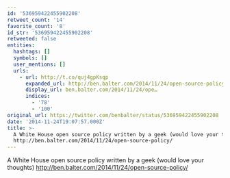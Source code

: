 ```yaml
---
id: '536959422455902208'
retweet_count: '14'
favorite_count: '8'
id_str: '536959422455902208'
retweeted: false
entities:
  hashtags: []
  symbols: []
  user_mentions: []
  urls:
    - url: http://t.co/quj4gpKsqp
      expanded_url: http://ben.balter.com/2014/11/24/open-source-policy/
      display_url: ben.balter.com/2014/11/24/ope…
      indices:
        - '78'
        - '100'
original_url: https://twitter.com/benbalter/status/536959422455902208
date: '2014-11-24T19:07:57.000Z'
title: >-
  A White House open source policy written by a geek (would love your thoughts)
  http://ben.balter.com/2014/11/24/open-source-policy/
---
```


A White House open source policy written by a geek (would love your thoughts) http://ben.balter.com/2014/11/24/open-source-policy/